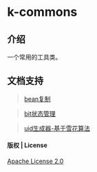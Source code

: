 # k-commons

## 介绍

一个常用的工具类。

## 文档支持

> [bean复制](doc/bean/BeanCopyUtils-zh.md) 

> [bit状态管理](doc/state/BitState-zh.md)

> [uid生成器-基于雪花算法](doc/uid/UidGenerator-zh.md)


#### 版权 | License

[Apache License 2.0](https://www.apache.org/licenses/LICENSE-2.0)
